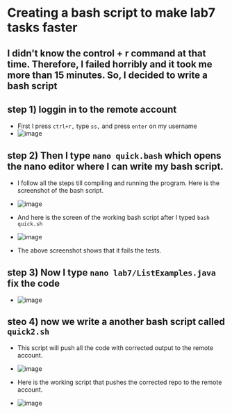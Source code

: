 # Creating a bash script to make lab7 tasks faster

## I didn't know the control + r command at that time. Therefore, I failed horribly and it took me more than 15 minutes. So, I decided to write a bash script

## step 1) loggin in to the remote account
 * First I press `ctrl+r,` type `ss,` and press `enter` on my username
 * ![image](https://user-images.githubusercontent.com/122571122/224516737-dadf1a5c-cf61-4aa6-9221-272011a3ccb7.png)
 
## step 2) Then I type `nano quick.bash` which opens the nano editor where I can write my bash script.
* I follow all the steps till compiling and running the program. Here is the screenshot of the bash script.
* ![image](https://user-images.githubusercontent.com/122571122/224516833-cc41d1f2-b869-4576-b015-835c5bff2d74.png)

* And here is the screen of the working bash script after I typed `bash quick.sh`
* ![image](https://user-images.githubusercontent.com/122571122/224516800-2e4b3342-b8be-4f61-b12e-30bdfefb3bcb.png)
* The above screenshot shows that it fails the tests.

## step 3) Now I type `nano lab7/ListExamples.java` fix the code 
* ![image](https://user-images.githubusercontent.com/122571122/224517213-8c0e98bc-2f7b-4e5e-96f8-c00608156ed1.png)

## steo 4) now we write a another bash script called `quick2.sh`
* This script will push all the code with corrected output to the remote account.
* ![image](https://user-images.githubusercontent.com/122571122/224517450-b31b19ee-4194-4f38-b88f-98d4ee75742e.png)

* Here is the working script that pushes the corrected repo to the remote account.
* ![image](https://user-images.githubusercontent.com/122571122/224517426-f86554d5-3857-4f8b-9ba6-4a603a1947b7.png)

